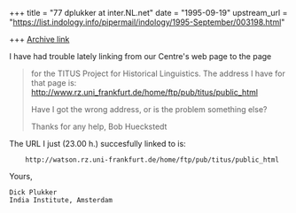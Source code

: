 +++
title = "77 dplukker at inter.NL.net"
date = "1995-09-19"
upstream_url = "https://list.indology.info/pipermail/indology/1995-September/003198.html"

+++
[Archive link](https://list.indology.info/pipermail/indology/1995-September/003198.html)

I have had trouble lately linking from our Centre's web page to the page 
>for the TITUS Project for Historical Linguistics. The address I have for 
>that page is:
>	http://www.rz.uni_frankfurt.de/home/ftp/pub/titus/public_html
>
>Have I got the wrong address, or is the problem something else?
>
>Thanks for any help,
>Bob Hueckstedt
>

The URL I just (23.00 h.) succesfully linked to is:

        http://watson.rz.uni-frankfurt.de/home/ftp/pub/titus/public_html

Yours,

    Dick Plukker
    India Institute, Amsterdam






